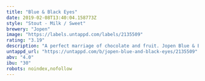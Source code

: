 ```yaml
---
title: "Blue & Black Eyes"
date: 2019-02-08T13:40:04.158773Z
style: "Stout - Milk / Sweet"
brewery: "Jopen"
image: "https://labels.untappd.com/labels/2135509"
rating: "3.19"
description: "A perfect marriage of chocolate and fruit. Jopen Blue & Black Eyes is a Milk Stout with roasted malt flavors of coffee and chocolate. This extremely light beer, 4%, is loaded with blueberries. It's like having a berry explosion in your mouth while dreaming of chocolate heaven!"
untappd_url: "https://untappd.com/b/jopen-blue-and-black-eyes/2135509"
abv: "4.0"
ibu: "30"
robots: noindex,nofollow
---
```

